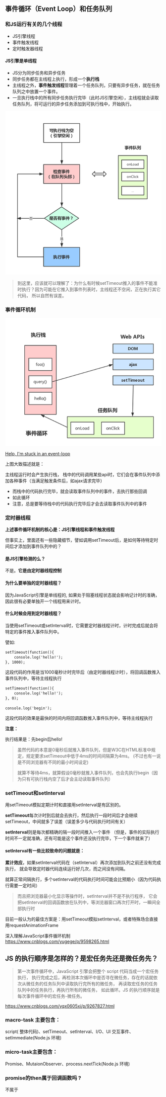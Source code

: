 ## 事件循环（Event Loop）和任务队列

### 和JS运行有关的几个线程

* JS引擎线程
* 事件触发线程
* 定时触发器线程


#### JS引擎是单线程

* JS分为同步任务和异步任务
* 同步任务都在主线程上执行，形成一个**执行栈**
* 主线程之外，**事件触发线程**管理着一个任务队列，只要有异步任务，就在任务队列之中放置一个事件。
* 一旦执行栈中的所有同步任务执行完毕（此时JS引擎空闲），主线程就会读取任务队列，将可运行的异步任务添加到可执行栈中，开始执行。

![](./images/a.png)

> 到这里，应该就可以理解了：为什么有时候setTimeout推入的事件不能准时执行？因为可能在它推入到事件列表时，主线程还不空闲，正在执行其它代码，
> 所以自然有误差。


### 事件循环机制

![](./images/b.png)

[Help, I'm stuck in an event-loop](http://vimeo.com/96425312)

上图大致描述就是：

主线程运行时会产生执行栈，
栈中的代码调用某些api时，它们会在事件队列中添加各种事件（当满足触发条件后，如ajax请求完毕）

* 而栈中的代码执行完毕，就会读取事件队列中的事件，去执行那些回调
* 如此循环
* 注意，总是要等待栈中的代码执行完毕后才会去读取事件队列中的事件

### 定时器线程

**上述事件循环机制的核心是：JS引擎线程和事件触发线程**

但事实上，里面还有一些隐藏细节，譬如调用setTimeout后，是如何等待特定时间后才添加到事件队列中的？

#### 是JS引擎检测的么？
不是。**它是由定时器线程控制**

#### 为什么要单独的定时器线程？
因为JavaScript引擎是单线程的, 如果处于阻塞线程状态就会影响记计时的准确，因此很有必要单独开一个线程用来计时。

#### 什么时候会用到定时器线程？
当使用setTimeout或setInterval时，它需要定时器线程计时，计时完成后就会将特定的事件推入事件队列中。

譬如:

	setTimeout(function(){
	    console.log('hello!');
	}, 1000);
这段代码的作用是当1000毫秒计时完毕后（由定时器线程计时），将回调函数推入事件队列中，等待主线程执行

	setTimeout(function(){
	    console.log('hello!');
	}, 0);
	
	console.log('begin');
这段代码的效果是最快的时间内将回调函数推入事件队列中，等待主线程执行

**注意：**

执行结果是：先begin后hello!

> 虽然代码的本意是0毫秒后就推入事件队列，但是W3C在HTML标准中规定，规定要求setTimeout中低于4ms的时间间隔算为4ms。
> (不过也有一说是不同浏览器有不同的最小时间设定)
> 
> 就算不等待4ms，就算假设0毫秒就推入事件队列，也会先执行begin（因为只有可执行栈内空了后才会主动读取事件队列）

### setTimeout和setInterval

用setTimeout模拟定期计时和直接用setInterval是有区别的。

**setTimeout**每次计时到后就会去执行，然后执行一段时间后才会继续setTimeout，中间就多了误差（误差多少与代码执行时间有关）

**setInterval**则是每次都精确的隔一段时间推入一个事件
（但是，事件的实际执行时间不一定就准确，还有可能是这个事件还没执行完毕，下一个事件就来了）

#### setInterval有一些比较致命的问题就是：

**累计效应**，如果setInterval代码在（setInterval）再次添加到队列之前还没有完成执行，
就会导致定时器代码连续运行好几次，而之间没有间隔。

就算正常间隔执行，多个setInterval的代码执行时间可能会比预期小（因为代码执行需要一定时间）

> 而且把浏览器最小化显示等操作时，setInterval并不是不执行程序，
> 它会把setInterval的回调函数放在队列中，等浏览器窗口再次打开时，一瞬间全部执行时

目前一般认为的最佳方案是：用setTimeout模拟setInterval，或者特殊场合直接用requestAnimationFrame



深入理解JavaScript事件循环机制
https://www.cnblogs.com/yugege/p/9598265.html





## JS 的执行顺序是怎样的？是宏任务先还是微任务先？

> 第一次事件循环中，JavaScript 引擎会把整个 script 代码当成一个宏任务执行，
> 执行完成之后，再检测本次循环中是否寻在微任务，存在的话就依次从微任务的任务队列中读取执行完所有的微任务，
> 再读取宏任务的任务队列中的任务执行，再执行所有的微任务，
> 如此循环。JS 的执行顺序就是每次事件循环中的宏任务-微任务。

https://www.cnblogs.com/yqx0605xi/p/9267827.html

### macro-task 主要包含：

script( 整体代码)、setTimeout、setInterval、I/O、UI 交互事件、setImmediate(Node.js 环境)

### micro-task主要包含：

Promise、MutaionObserver、process.nextTick(Node.js 环境)


### promise的then属于回调函数吗 ?

不属于

